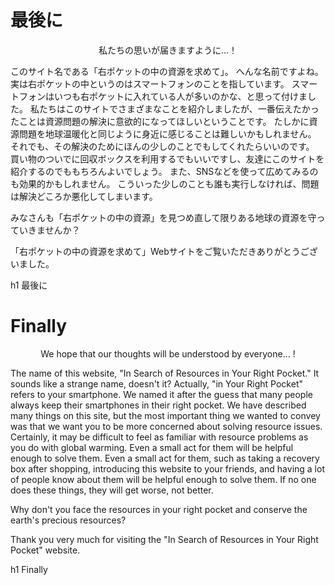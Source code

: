 [//SCML_TITLE]: # (最後に)
[//SCML_TITLE]: # (Finally)

<div id="lang_jp">

# 最後に

<div class="prologue" style="text-align: center">
私たちの思いが届きますように…！
</div>

このサイト名である「右ポケットの中の資源を求めて」。
へんな名前ですよね。
実は右ポケットの中というのはスマートフォンのことを指しています。
スマートフォンはいつも右ポケットに入れている人が多いのかな、と思って付けました。
私たちはこのサイトでさまざまなことを紹介しましたが、<ForceText>一番伝えたかったことは資源問題の解決に意欲的になってほしい</ForceText>ということです。
たしかに資源問題を地球温暖化と同じように身近に感じることは難しいかもしれません。
それでも、その解決のためにほんの少しのことでもしてくれたらいいのです。
買い物のついでに回収ボックスを利用するでもいいですし、友達にこのサイトを紹介するのでももちろんよいでしょう。
また、SNSなどを使って広めてみるのも効果的かもしれません。
こういった少しのことも誰も実行しなければ、問題は解決どころか悪化してしまいます。

みなさんも「右ポケットの中の資源」を見つめ直して限りある地球の資源を守っていきませんか？

「右ポケットの中の資源を求めて」Webサイトをご覧いただきありがとうございました。

<PNBar prev="../solution/" next="../others/" prev_text="解決策" next_text="その他"></PNBar>
<FloatingMenu>
h1 最後に
</FloatingMenu>

</div>
<div id="lang_en">

# Finally

<div class="prologue" style="text-align: center">
We hope that our thoughts will be understood by everyone... !
</div>

The name of this website, "In Search of Resources in Your Right Pocket."
It sounds like a strange name, doesn't it?
Actually, "in Your Right Pocket" refers to your smartphone.
We named it after the guess that many people always keep their smartphones in their right pocket.
We have described many things on this site, but the most important thing we wanted to convey was that we want you to be more concerned about solving resource issues.
Certainly, it may be difficult to feel as familiar with resource problems as you do with global warming.
Even a small act for them will be helpful enough to solve them.
Even a small act for them, such as taking a recovery box after shopping, introducing this website to your friends, and having a lot of people know about them will be helpful enough to solve them.
If no one does these things, they will get worse, not better.

Why don't you face the resources in your right pocket and conserve the earth's precious resources?  

Thank you very much for visiting the "In Search of Resources in Your Right Pocket" website.

<PNBar prev="../solution/" next="../others/" prev_text="Solution" next_text="Others"></PNBar>
<FloatingMenu>
h1 Finally
</FloatingMenu>

</div>